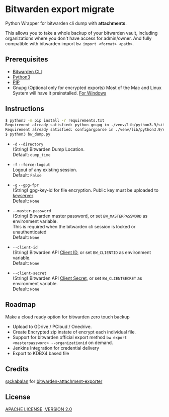 # Bitwarden export migrate

Python Wrapper for bitwarden cli dump with **attachments**.

This allows you to take a whole backup of your bitwarden vault, including organizations where you don't have access for admin/owner. And fully compatible with bitwarden import `bw import <format> <path>`.

## Prerequisites

- [Bitwarden CLI](https://bitwarden.com/help/article/cli/#download-and-install)
- [Python3](https://www.python.org/downloads/)
- [PIP](https://pip.pypa.io/en/stable/)
- Gnupg (Optional only for encrypted exports) Most of the Mac and Linux System will have it preinstalled. [For Windows](https://www.gpg4win.org)

## Instructions

```bash
$ python3 -m pip install -r requirements.txt 
Requirement already satisfied: python-gnupg in ./venv/lib/python3.9/site-packages (from -r requirements.txt (line 1)) (0.4.7)
Requirement already satisfied: configargparse in ./venv/lib/python3.9/site-packages (from -r requirements.txt (line 2)) (1.5.3)
$ python3 bw_dump.py
```

- `-d` `--directory`  
    (String) Bitwarden Dump Location.  
    Default: `dump_time`

- `-f` `--force-logout`  
    Logout of any existing session.  
    Default: `False`

- `-g` `--gpg-fpr`  
    (String) gpg-key-id for file encryption. Public key must be uploaded to [keyserver](hkps://keys.openpgp.org)  
    Default: `None`

- `--master-password`  
    (String) Bitwarden master password, or set `BW_MASTERPASSWORD` as environment variable.  
    This is required when the bitwarden cli session is locked or unauthenticated  
    Default: `None`

- `--client-id`  
    (String) Bitwarden API [Client ID](https://bitwarden.com/help/article/personal-api-key/), or set `BW_CLIENTID` as environment variable.  
    Default: `None`

- `--client-secret`  
    (String) Bitwarden API [Client Secret](https://bitwarden.com/help/article/personal-api-key/), or set `BW_CLIENTSECRET` as environment variable.  
    Default: `None`

## Roadmap

Make a cloud ready option for bitwarden zero touch backup

- Upload to GDrive / PCloud / Onedrive.
- Create Encrypted zip instate of encrypt each individual file.
- Support for bitwarden official export method `bw export <masterpassword> --organizationid` on demand.
- Jenkins Integration for credential delivery
- Export to KDBX4 based file

## Credits

[@ckabalan](https://github.com/ckabalan) for [bitwarden-attachment-exporter](https://github.com/ckabalan/bitwarden-attachment-exporter)

## License

[APACHE LICENSE, VERSION 2.0](http://www.apache.org/licenses/LICENSE-2.0)
